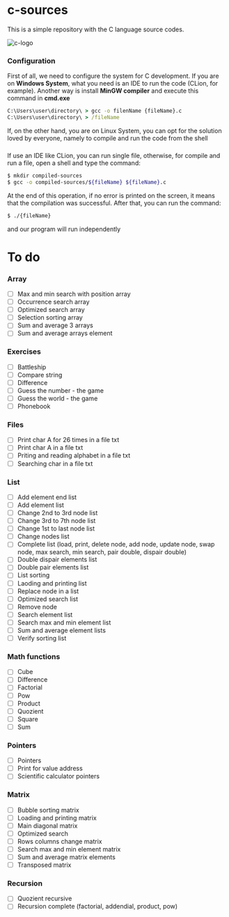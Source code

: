 # c-sources

This is a simple repository with the C language source codes.

![c-logo](https://img.icons8.com/color/96/000000/c-programming.png)

### Configuration 
First of all, we need to configure the system for C development.
If you are on **Windows System**, what you need is an IDE to run the code (CLion, for example). Another way is install **MinGW compiler** and execute this command in **cmd.exe**

```cmd
C:\Users\user\directory\ > gcc -o filenName {fileName}.c
C:\Users\user\directory\ > /fileName
```
If, on the other hand, you are on Linux System, you can opt for the solution loved by everyone, namely to compile and run the code from the shell

###
If use an IDE like CLion, you can run single file, otherwise, for compile and run a file, open a shell and type the command:
```bash
$ mkdir compiled-sources
$ gcc -o compiled-sources/${fileName} ${fileName}.c
```

At the end of this operation, if no error is printed on the screen, it means that the compilation was successful.
After that, you can run the command:

```bash
$ ./{fileName}
```
and our program will run independently

# To do
### Array
- [ ] Max and min search with position array
- [ ] Occurrence search array
- [ ] Optimized search array
- [ ] Selection sorting array
- [ ] Sum and average 3 arrays
- [ ] Sum and average arrays element

###  Exercises
- [ ] Battleship
- [ ] Compare string
- [ ] Difference
- [ ] Guess the number - the game
- [ ] Guess the world - the game
- [ ] Phonebook

###  Files
- [ ] Print char A for 26 times in a file txt
- [ ] Print char A in a file txt
- [ ] Priting and reading alphabet in a file txt
- [ ] Searching char in a file txt

### List

- [ ] Add element end list
- [ ] Add element list
- [ ] Change 2nd to 3rd node list
- [ ] Change 3rd to 7th node list
- [ ] Change 1st to last node list
- [ ] Change nodes list
- [ ] Complete list (load, print, delete node, add node, update node, swap node, max search, min search, pair double, dispair double)
- [ ] Double dispair elements list
- [ ] Double pair elements list
- [ ] List sorting
- [ ] Laoding and printing list
- [ ] Replace node in a list
- [ ] Optimized search list
- [ ] Remove node
- [ ] Search element list
- [ ] Search max and min element list
- [ ] Sum and average element lists
- [ ] Verify sorting list

### Math functions

- [ ] Cube
- [ ] Difference
- [ ] Factorial
- [ ] Pow
- [ ] Product
- [ ] Quozient
- [ ] Square
- [ ] Sum

### Pointers

- [ ] Pointers
- [ ] Print for value address
- [ ] Scientific calculator pointers

### Matrix

- [ ] Bubble sorting matrix
- [ ] Loading and printing matrix
- [ ] Main diagonal matrix
- [ ] Optimized search
- [ ] Rows columns change matrix
- [ ] Search max and min element matrix
- [ ] Sum and average matrix elements
- [ ] Transposed matrix

### Recursion

- [ ] Quozient recursive
- [ ] Recursion complete (factorial, addendial, product, pow)
